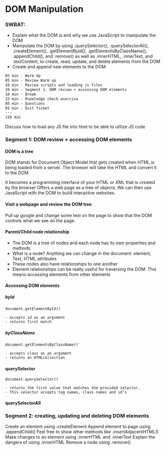 # DOM Manipulation

### SWBAT:

- Explain what the DOM is and why we use JavaScript to manipulate the DOM
- Manipulate the DOM by using .querySelector(), .querySelectorAll(), .createElement(), .getElementById(), .getElementsByClassName(), .appendChild(), and .remove() as well as .innerHTML, .innerText, and .textContent, to create, read, update, and delete elements from the DOM
- Create and append new elements to the DOM

```txt
05 min - Warm Up
05 min - Review Warm up
10 min - Review scripts and loading js files
20 min - Segment 1: DOM review + accessing DOM elements
10 min - Break
15 min - Knowledge check exercise
05 min - Questions
05 min - Exit Ticket
---
120 min
```

Discuss how to load any JS file into html to be able to utilize JS code

### Segment 1: DOM review + accessing DOM elements

#### DOM is a tree

DOM stands for Document Object Model that gets created when HTML is being loaded from a server. The browser will take the HTML and convert it to the DOM

It becomes a programming interface of your HTML or XML that is created by the browser
Offers a web page as a tree of objects. We can then use JavaScript with the DOM to build interactive websites. 

#### Visit a webpage and review the DOM tree 

Pull up google and change some text on the page to show that the DOM controls what we see on the page.

#### Parent/Child node relationship
- The DOM is a tree of nodes and each node has its own properties and methods
- What is a node? Anything we can change in the document: element, Text, HTML attributes
- These nodes also have relationships to one another
- Element relationships can be really useful for traversing the DOM. This means accessing elements from other elements

#### Accessing DOM elements

##### byId
```
document.getElementById()
```
    - accepts id as an argument
    - returns first match

##### byClassName

```
document.getElementsByClassName()`
```
    - accepts class as an argument
    - returns an HTMLcollection

#### querySelector

```
document.querySelector()
```
    - returns the first value that matches the provided selector.
    - This selector accepts tag names, class names and id’s

#### querySelectorAll


### Segment 2: creating, updating and deleting DOM elements
Create an element using .createElement
Append element to page using .appendChild()
Feel free to show other methods like .insertAdjacentHTML()
Make changes to an element using .innerHTML and .innerText
Explain the dangers of using .innerHTML
Remove a node using .remove()
